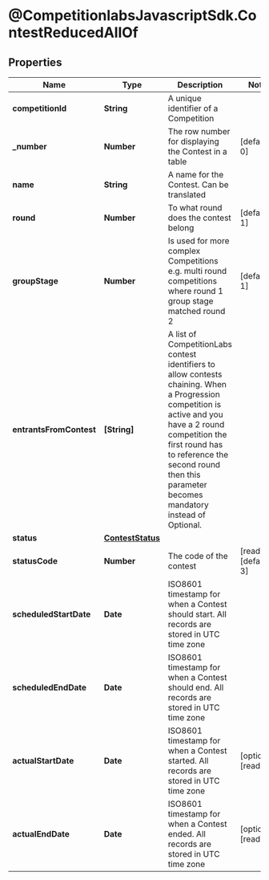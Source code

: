 # @CompetitionlabsJavascriptSdk.ContestReducedAllOf

## Properties

Name | Type | Description | Notes
------------ | ------------- | ------------- | -------------
**competitionId** | **String** | A unique identifier of a Competition | 
**_number** | **Number** | The row number for displaying the Contest in a table | [default to 0]
**name** | **String** | A name for the Contest. Can be translated | 
**round** | **Number** | To what round does the contest belong | [default to 1]
**groupStage** | **Number** | Is used for more complex Competitions e.g. multi round competitions where round 1 group stage matched round 2 | [default to 1]
**entrantsFromContest** | **[String]** | A list of CompetitionLabs contest identifiers to allow contests chaining. When a Progression competition is active and you have a 2 round competition the first round has to reference the second round then this parameter becomes mandatory instead of Optional. | 
**status** | [**ContestStatus**](docs/ContestStatus.md) |  | 
**statusCode** | **Number** | The code of the contest | [readonly] [default to 3]
**scheduledStartDate** | **Date** | ISO8601 timestamp for when a Contest should start. All records are stored in UTC time zone | 
**scheduledEndDate** | **Date** | ISO8601 timestamp for when a Contest should end. All records are stored in UTC time zone | 
**actualStartDate** | **Date** | ISO8601 timestamp for when a Contest started. All records are stored in UTC time zone | [optional] [readonly] 
**actualEndDate** | **Date** | ISO8601 timestamp for when a Contest ended. All records are stored in UTC time zone | [optional] [readonly] 


